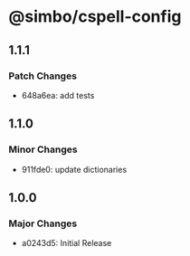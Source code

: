 # @simbo/cspell-config

## 1.1.1

### Patch Changes

- 648a6ea: add tests

## 1.1.0

### Minor Changes

- 911fde0: update dictionaries

## 1.0.0

### Major Changes

- a0243d5: Initial Release
